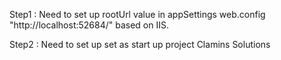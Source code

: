 Step1 : Need to set up rootUrl value in appSettings web.config "http://localhost:52684/" based on IIS.

Step2 : Need to set up set as start up project Clamins Solutions

